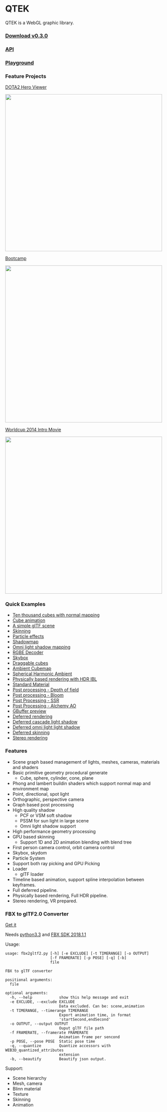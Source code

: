 # QTEK

QTEK is a WebGL graphic library.

### [Download v0.3.0](https://github.com/pissang/qtek/archive/0.3.0.zip)

### [API](http://pissang.github.io/qtek/doc/api)

### [Playground](https://github.com/pissang/qtek-playground)

### Feature Projects

[DOTA2 Hero Viewer](https://github.com/pissang/dota2hero)

<a href="https://github.com/pissang/qtek-bootcamp" target="_blank">
<img src="http://pictures-shenyi.qiniudn.com/dota2hero-2.jpg" width="500"></img>
</a>

[Bootcamp](https://github.com/pissang/qtek-bootcamp/)

<a href="https://github.com/pissang/qtek-bootcamp/" target="_blank">
<img src="http://pictures-shenyi.qiniudn.com/bootcamp-1.jpg" width="500"></img>
</a>

[Worldcup 2014 Intro Movie](https://github.com/pissang/worldcup-intro)

<a href="https://github.com/pissang/worldcup-intro" target="_blank">
<img src="https://github.com/pissang/worldcup-intro/raw/master/screenshots/2.png" width="500" alt="">
</a>


### Quick Examples
+ [Ten thousand cubes with normal mapping](http://pissang.github.io/qtek/tests/cubes.html)
+ [Cube animation](http://pissang.github.io/qtek/tests/cubeanim.html)
+ [A simple glTF scene](http://pissang.github.io/qtek/tests/gltf.html)
+ [Skinning](http://pissang.github.io/qtek/tests/skinning.html)
+ [Particle effects](http://pissang.github.io/qtek/tests/particle.html)
+ [Shadowmap](http://pissang.github.io/qtek/tests/shadowmap.html)
+ [Omni light shadow mapping](http://pissang.github.io/qtek/tests/cubeshadowmap.html)
+ [RGBE Decoder](http://pissang.github.io/qtek/tests/rgbedecoder.html)
+ [Skybox](http://pissang.github.io/qtek/tests/skybox.html)
+ [Draggable cubes](http://pissang.github.io/qtek/tests/picking.html)
+ [Ambient Cubemap](http://pissang.github.io/qtek/tests/ambientcubemap.html)
+ [Spherical Harmonic Ambient](http://pissang.github.io/qtek/tests/spherical_harmonic.html)
+ [Physically based rendering with HDR IBL](http://pissang.github.io/qtek/tests/IBL.html)
+ [Standard Material](http://pissang.github.io/qtek/tests/standard_material.html)
+ [Post processing - Depth of field](http://pissang.github.io/qtek/tests/dof.html)
+ [Post processing - Bloom](http://pissang.github.io/qtek/tests/tron.html)
+ [Post Processing - SSR](http://pissang.github.io/qtek/tests/ssr3.html)
+ [Post Processing - Alchemy AO](http://pissang.github.io/qtek/tests/alchemyao.html)
+ [GBuffer preview](http://pissang.github.io/qtek/tests/gbuffer.html)
+ [Deferred rendering](http://pissang.github.io/qtek/tests/deferred.html)
+ [Deferred cascade light shadow](http://pissang.github.io/qtek/tests/deferred_shadow3.html)
+ [Deferred omni light light shadow](http://pissang.github.io/qtek/tests/deferred_shadow.html)
+ [Deferred skinning](http://pissang.github.io/qtek/tests/deferred_skinning.html)
+ [Stereo rendering](http://pissang.github.io/qtek/tests/stereo.html)

### Features

+ Scene graph based management of lights, meshes, cameras, materials and shaders
+ Basic primitive geometry procedural generate
    + Cube, sphere, cylinder, cone, plane
+ Phong and lambert buildin shaders which support normal map and environment map
+ Point, directional, spot light
+ Orthographic, perspective camera
+ Graph based post processing
+ High quality shadow
    + PCF or VSM soft shadow
    + PSSM for sun light in large scene
    + Omni light shadow support
+ High performance geometry processing
+ GPU based skinning
    + Support 1D and 2D animation blending with blend tree
+ First person camera control, orbit camera control
+ Skybox, skydom
+ Particle System
+ Support both ray picking and GPU Picking
+ Loader
    + glTF loader
+ Timeline based animation, support spline interpolation between keyframes.
+ Full deferred pipeline.
+ Physically based rendering, Full HDR pipeline.
+ Stereo rendering, VR prepared.


### FBX to glTF2.0 Converter

[Get it](https://github.com/pissang/qtek/blob/master/tools/fbx2gltf2.py)

Needs [python3.3](https://www.python.org/download/releases/3.3.0/) and [FBX SDK 2018.1.1](http://usa.autodesk.com/adsk/servlet/pc/item?siteID=123112&id=26416130)

Usage:

```
usage: fbx2gltf2.py [-h] [-e EXCLUDE] [-t TIMERANGE] [-o OUTPUT]
                    [-f FRAMERATE] [-p POSE] [-q] [-b]
                    file

FBX to glTF converter

positional arguments:
  file

optional arguments:
  -h, --help            show this help message and exit
  -e EXCLUDE, --exclude EXCLUDE
                        Data excluded. Can be: scene,animation
  -t TIMERANGE, --timerange TIMERANGE
                        Export animation time, in format
                        'startSecond,endSecond'
  -o OUTPUT, --output OUTPUT
                        Ouput glTF file path
  -f FRAMERATE, --framerate FRAMERATE
                        Animation frame per sencond
  -p POSE, --pose POSE  Static pose time
  -q, --quantize        Quantize accessors with WEB3D_quantized_attributes
                        extension
  -b, --beautify        Beautify json output.
```

Support:

+ Scene hierarchy
+ Mesh, camera
+ Blinn material
+ Texture
+ Skinning
+ Animation



